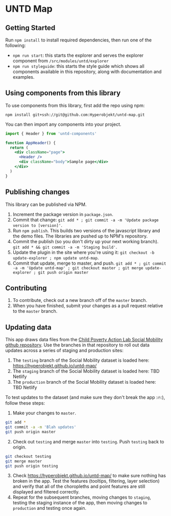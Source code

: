 # UNTD Map

## Getting Started

Run `npm install` to install required dependencies, then run
one of the following:

- `npm run start`: this starts the explorer and serves the
  explorer component from `/src/modules/untd/explorer`
- `npm run styleguide`: this starts the style guide which
  shows all components available in this repository, along
  with documentation and examples.

## Using components from this library

To use components from this library, first add the repo
using npm:

```
npm install git+ssh://git@github.com:Hyperobjekt/untd-map.git
```

You can then import any components into your project.

```jsx
import { Header } from 'untd-components'

function AppHeader() {
  return (
    <div className="page">
      <Header />
      <div className="body">Sample page</div>
    </div>
  )
}
```

## Publishing changes

This library can be published via NPM.

1. Increment the package version in `package.json`.
2. Commit that change: `git add * ; git commit -a -m 'Update package version to [version]'`.
2. Run `npm publish`. This builds two versions of the javascript library and the demo files. The libraries are pushed up to NPM's repository.
3. Commit the publish (so you don't dirty up your next working branch). `git add * && git commit -a -m 'Staging build'`.
4. Update the plugin in the site where you're using it: `git checkout -b update-explorer ; npm update untd-map`.
5. Commit that update, merge to master, and push. `git add * ; git commit -a -m 'Update untd-map' ; git checkout master ; git merge update-explorer ; git push origin master`

## Contributing

1. To contribute, check out a new branch off of the `master` branch.
2. When you have finished, submit your changes as a pull request relative to the `master` branch.

## Updating data

This app draws data files from the [Child Poverty Action Lab Social Mobility github repository](https://github.com/childpovertyactionlab/Social-Mobility). Use the branches in that repository to roll out data updates across a series of staging and production sites:

1. The `testing` branch of the Social Mobility dataset is loaded here: https://hyperobjekt.github.io/untd-map/
2. The `staging` branch of the Social Mobility dataset is loaded here: TBD Netlify
3. The `production` branch of the Social Mobility dataset is loaded here: TBD Netlify

To test updates to the dataset (and make sure they don't break the app ::fire::), follow these steps:

1. Make your changes to `master`.
```bash
git add *
git commit -a -m 'Blah updates'
git push origin master
```
2. Check out `testing` and merge `master` into `testing`. Push `testing` back to origin.
```bash
git checkout testing
git merge master
git push origin testing
```
3. Check https://hyperobjekt.github.io/untd-map/ to make sure nothing has broken in the app. Test the features (tooltips, filtering, layer selection) and verify that all of the choropleths and point features are still displayed and filtered correctly.
4. Repeat for the subsequent branches, moving changes to `staging`, testing the staging instance of the app, then moving changes to `production` and testing once again.
